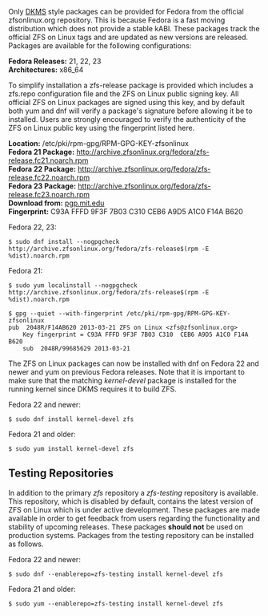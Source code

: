 Only [DKMS][dkms] style packages can be provided for Fedora from the official zfsonlinux.org repository.  This is because Fedora is a fast moving distribution which does not provide a stable kABI. These packages track the official ZFS on Linux tags and are updated as new versions are released.  Packages are available for the following configurations:

**Fedora Releases:** 21, 22, 23  
**Architectures:** x86_64  

To simplify installation a zfs-release package is provided which includes a zfs.repo configuration file and the ZFS on Linux public signing key.  All official ZFS on Linux packages are signed using this key, and by default both yum and dnf will verify a package's signature before allowing it be to installed.  Users are strongly encouraged to verify the authenticity of the ZFS on Linux public key using the fingerprint listed here.

**Location:** /etc/pki/rpm-gpg/RPM-GPG-KEY-zfsonlinux  
**Fedora 21 Package:** http://archive.zfsonlinux.org/fedora/zfs-release.fc21.noarch.rpm  
**Fedora 22 Package:** http://archive.zfsonlinux.org/fedora/zfs-release.fc22.noarch.rpm  
**Fedora 23 Package:** http://archive.zfsonlinux.org/fedora/zfs-release.fc23.noarch.rpm  
**Download from:** [pgp.mit.edu][pubkey]  
**Fingerprint:** C93A FFFD 9F3F 7B03 C310  CEB6 A9D5 A1C0 F14A B620

Fedora 22, 23:

```
$ sudo dnf install --nogpgcheck http://archive.zfsonlinux.org/fedora/zfs-release$(rpm -E %dist).noarch.rpm
```

Fedora 21:

```
$ sudo yum localinstall --nogpgcheck http://archive.zfsonlinux.org/fedora/zfs-release$(rpm -E %dist).noarch.rpm
```

```
$ gpg --quiet --with-fingerprint /etc/pki/rpm-gpg/RPM-GPG-KEY-zfsonlinux
pub  2048R/F14AB620 2013-03-21 ZFS on Linux <zfs@zfsonlinux.org>
    Key fingerprint = C93A FFFD 9F3F 7B03 C310  CEB6 A9D5 A1C0 F14A B620
    sub  2048R/99685629 2013-03-21
```

The ZFS on Linux packages can now be installed with dnf on Fedora 22 and newer and yum on previous Fedora releases. Note that it is important to make sure that the matching *kernel-devel* package is installed for the running kernel since DKMS requires it to build ZFS.

Fedora 22 and newer:

```
$ sudo dnf install kernel-devel zfs
```

Fedora 21 and older:

```
$ sudo yum install kernel-devel zfs
```

## Testing Repositories

In addition to the primary *zfs* repository a *zfs-testing* repository is available. This repository, which is disabled by default, contains the latest version of ZFS on Linux which is under active development. These packages are made available in order to get feedback from users regarding the functionality and stability of upcoming releases. These packages **should not** be used on production systems. Packages from the testing repository can be installed as follows.

Fedora 22 and newer:

```
$ sudo dnf --enablerepo=zfs-testing install kernel-devel zfs 
```


Fedora 21 and older:

```
$ sudo yum --enablerepo=zfs-testing install kernel-devel zfs 
```

[dkms]: https://en.wikipedia.org/wiki/Dynamic_Kernel_Module_Support
[pubkey]: http://pgp.mit.edu/pks/lookup?search=0xF14AB620&op=index&fingerprint=on